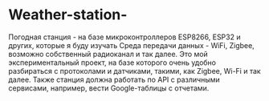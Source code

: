 # Weather-station-
Погодная станция - на базе микроконтроллеров ESP8266, ESP32 и других, которые я буду изучать
Среда передачи данных - WiFi, Zigbee, возможно собственный радиоканал и так далее.
Это мой экспериментальный проект, на базе которого очень удобно разбираться с протоколами и датчиками, такими, как Zigbee, Wi-Fi и так далее. 
Также станция должна работать по API с различными сервисами, например, вести Google-таблицы с отчетами.
